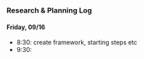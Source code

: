 ### Research & Planning Log
#### Friday, 09/16
* 8:30: create framework, starting steps etc
* 9:30: 